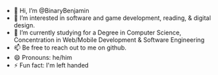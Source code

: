 - 👋 Hi, I’m @BinaryBenjamin
- 👀 I’m interested in software and game development, reading, & digital design.
- 🌱 I’m currently studying for a Degree in Computer Science, Concentration in Web/Mobile Development & Software Engineering
- 📫 Be free to reach out to me on github.
- 😄 Pronouns: he/him
- ⚡ Fun fact: I'm left handed

<!---
BinaryBenjamin/BinaryBenjamin is a ✨ special ✨ repository because its `README.md` (this file) appears on your GitHub profile.
You can click the Preview link to take a look at your changes.
--->
